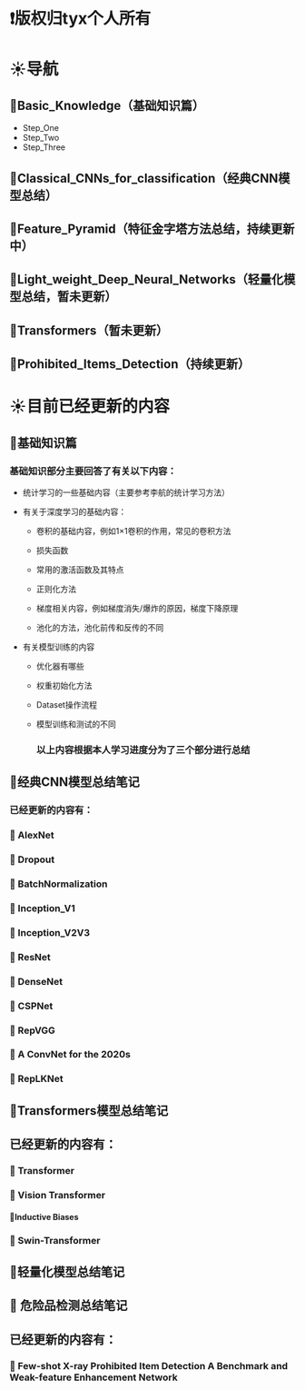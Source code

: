 # :exclamation:版权归tyx个人所有​



# :sunny:导航

## :pushpin:Basic_Knowledge（基础知识篇）

+ Step_One
+ Step_Two
+ Step_Three

## :pushpin:Classical_CNNs_for_classification（经典CNN模型总结）

## :pushpin:Feature_Pyramid（特征金字塔方法总结，持续更新中）

## :pushpin:Light_weight_Deep_Neural_Networks（轻量化模型总结，暂未更新）

## :pushpin:Transformers（暂未更新）

## :pushpin:Prohibited_Items_Detection（持续更新）



# :sunny:目前已经更新的内容

## :pushpin:基础知识篇

### 基础知识部分主要回答了有关以下内容：

+ 统计学习的一些基础内容（主要参考李航的统计学习方法）

+ 有关于深度学习的基础内容：

  + 卷积的基础内容，例如1×1卷积的作用，常见的卷积方法

  + 损失函数
  + 常用的激活函数及其特点
  + 正则化方法
  + 梯度相关内容，例如梯度消失/爆炸的原因，梯度下降原理
  + 池化的方法，池化前传和反传的不同

+ 有关模型训练的内容

  + 优化器有哪些

  + 权重初始化方法

  + Dataset操作流程

  + 模型训练和测试的不同

    ### 以上内容根据本人学习进度分为了三个部分进行总结

## :pushpin:经典CNN模型总结笔记

### 已经更新的内容有：

### :page_with_curl: AlexNet

### :page_facing_up: Dropout

### :page_facing_up: BatchNormalization

### :page_facing_up: Inception_V1

### :page_facing_up: Inception_V2V3

### :page_facing_up: ResNet

### :page_facing_up: DenseNet

### :page_facing_up: CSPNet

### :page_facing_up: RepVGG

### :page_facing_up: A ConvNet for the 2020s

### :page_facing_up: RepLKNet

## :pushpin:Transformers模型总结笔记

## 已经更新的内容有：

### :page_with_curl: Transformer

### :page_with_curl: Vision Transformer

#### 	:page_with_curl:Inductive Biases

### :page_with_curl: Swin-Transformer

## :pushpin:轻量化模型总结笔记

## :pushpin: 危险品检测总结笔记

## 已经更新的内容有：

### :page_with_curl: Few-shot X-ray Prohibited Item Detection A Benchmark and Weak-feature Enhancement Network

